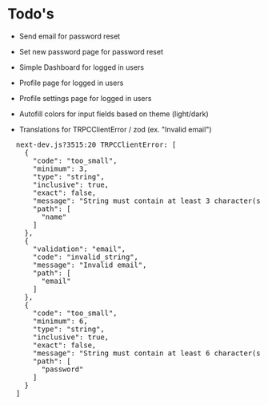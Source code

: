 # Todo's

- Send email for password reset
- Set new password page for password reset
- Simple Dashboard for logged in users
- Profile page for logged in users
- Profile settings page for logged in users
- Autofill colors for input fields based on theme (light/dark)

- Translations for TRPCClientError / zod (ex. "Invalid email")

<pre>
  next-dev.js?3515:20 TRPCClientError: [
    {
      "code": "too_small",
      "minimum": 3,
      "type": "string",
      "inclusive": true,
      "exact": false,
      "message": "String must contain at least 3 character(s)",
      "path": [
        "name"
      ]
    },
    {
      "validation": "email",
      "code": "invalid_string",
      "message": "Invalid email",
      "path": [
        "email"
      ]
    },
    {
      "code": "too_small",
      "minimum": 6,
      "type": "string",
      "inclusive": true,
      "exact": false,
      "message": "String must contain at least 6 character(s)",
      "path": [
        "password"
      ]
    }
  ]
  </pre>
